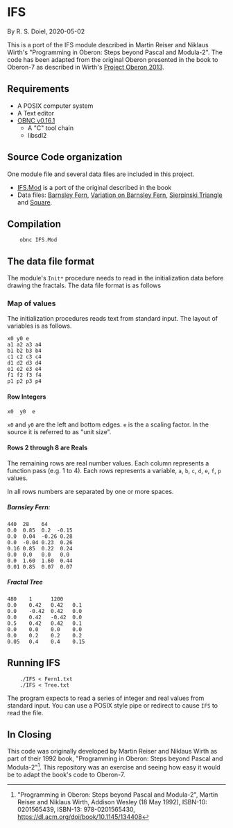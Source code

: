 
# IFS

By R. S. Doiel, 2020-05-02

This is a port of the IFS module described in Martin Reiser 
and Niklaus Wirth's "Programming in Oberon: Steps beyond Pascal 
and Modula-2".  The code has been adapted from the original
Oberon presented in the book to Oberon-7 as described in 
Wirth's [Project Oberon 2013](http://www.projectoberon.com/).

## Requirements

+ A POSIX computer system
+ A Text editor
+ [OBNC v0.16.1](https://miasap.se/obnc/) 
    + A "C" tool chain
    + libsdl2

## Source Code organization

One module file and several data files are included in this project. 

+ [IFS.Mod](IFS.Mod) is a port of the original described in the book
+ Data files: [Barnsley Fern](Fern1.txt), [Variation on Barnsley Fern](Fern2.txt), [Sierpinski Triangle](Sierpinski.txt) and [Square](Square.txt).

## Compilation

```shell
    obnc IFS.Mod
```

## The data file format

The module's `Init*` procedure needs to read in the initialization
data before drawing the fractals. The data file format is as follows

### Map of values

The initialization procedures reads text from standard input.
The layout of variables is as follows.

```
x0 y0 e
a1 a2 a3 a4
b1 b2 b3 b4
c1 c2 c3 c4
d1 d2 d3 d4
e1 e2 e3 e4
f1 f2 f3 f4
p1 p2 p3 p4
```

#### Row Integers

```
x0  y0  e
```

`x0` and `y0` are the left and bottom edges.  `e` is the a scaling factor. 
In the source it is referred to as "unit size".

#### Rows 2 through 8 are Reals

The remaining rows are real number values. Each column represents
a function pass (e.g. 1 to 4).  Each rows represents a variable,
`a`, `b`, `c`, `d`, `e`, `f`, `p` values.

In all rows numbers are separated by one or more spaces.

##### Barnsley Fern:

```
440  28    64
0.0  0.85  0.2  -0.15
0.0  0.04  -0.26 0.28
0.0  -0.04 0.23  0.26
0.16 0.85  0.22  0.24
0.0  0.0   0.0   0.0
0.0  1.60  1.60  0.44
0.01 0.85  0.07  0.07  
```

##### Fractal Tree

```
480    1      1200
0.0    0.42   0.42   0.1
0.0    -0.42  0.42   0.0
0.0    0.42   -0.42  0.0
0.5    0.42   0.42   0.1
0.0    0.0    0.0    0.0
0.0    0.2    0.2    0.2
0.05   0.4    0.4    0.15
```

## Running IFS

```shell
    ./IFS < Fern1.txt
    ./IFS < Tree.txt
```

The program expects to read a series of integer and real values
from standard input.  You can use a POSIX style pipe or redirect
to cause `IFS` to read the file.

## In Closing

This code was originally developed by Martin Reiser and Niklaus Wirth
as part of their 1992 book, "Programming in Oberon: Steps beyond
Pascal and Modula-2"[^pio].  This repository was an exercise and 
seeing how easy it would be to adapt the book's code to
Oberon-7.

[^pio]: "Programming in Oberon: Steps beyond Pascal and Modula-2", Martin Reiser and Niklaus Wirth, Addison Wesley (18 May 1992), ISBN-10: 0201565439, ISBN-13: 978-0201565430, https://dl.acm.org/doi/book/10.1145/134408
